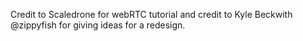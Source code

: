 Credit to Scaledrone for webRTC tutorial and credit to Kyle Beckwith @zippyfish for giving ideas for a redesign.
